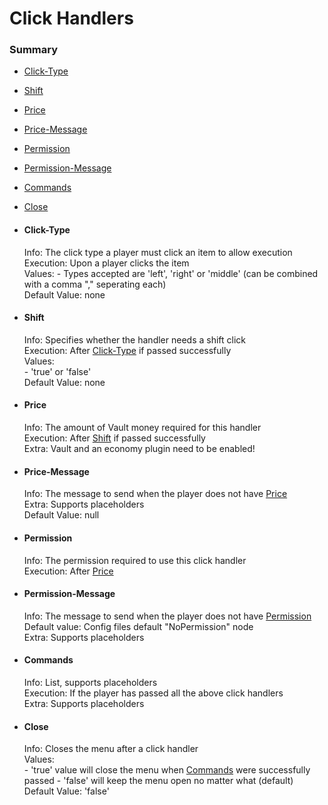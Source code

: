 # Click Handlers #

### Summary ###
- [Click-Type](#user-content-click-type)
- [Shift](#user-content-shift)
- [Price](#user-content-price)
- [Price-Message](#user-content-price-message)
- [Permission](#user-content-permission)
- [Permission-Message](#user-content-permission-message)
- [Commands](#user-content-commands)
- [Close](#user-content-close)

- #### Click-Type ####
  Info: The click type a player must click an item to allow execution  
  Execution: Upon a player clicks the item  
  Values:
    \- Types accepted are 'left', 'right' or 'middle' (can be combined with a comma "," seperating each)  
  Default Value: none
    
- #### Shift ####
  Info: Specifies whether the handler needs a shift click  
  Execution: After [Click-Type](#user-content-click-type) if passed successfully  
  Values:  
    \- 'true' or 'false'  
  Default Value: none

- #### Price ####
  Info: The amount of Vault money required for this handler  
  Execution: After [Shift](#user-content-shift) if passed successfully  
  Extra: Vault and an economy plugin need to be enabled! 

- #### Price-Message ####
  Info: The message to send when the player does not have [Price](#user-content-price)  
  Extra: Supports placeholders  
  Default Value: null

- #### Permission ####
  Info: The permission required to use this click handler  
  Execution: After [Price](#user-content-price)

- #### Permission-Message ####
  Info: The message to send when the player does not have [Permission](#user-content-permission)  
  Default value: Config files default "NoPermission" node  
  Extra: Supports placeholders
  
- #### Commands ####
  Info: List, supports placeholders  
  Execution: If the player has passed all the above click handlers  
  Extra: Supports placeholders

- #### Close ####
  Info: Closes the menu after a click handler  
  Values:  
    \- 'true' value will close the menu when [Commands](#user-content-commands) were successfully passed
    \- 'false' will keep the menu open no matter what (default)  
  Default Value: 'false'
